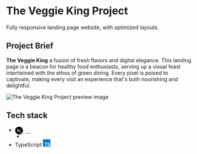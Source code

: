# The Veggie King Project

Fully responsive landing page website, with optimized layouts.

## Project Brief

**The Veggie King** a fusion of fresh flavors and digital elegance. This landing page is a beacon for healthy food enthusiasts, serving up a visual feast intertwined with the ethos of green dining. Every pixel is poised to captivate, making every visit an experience that's both nourishing and delightful.

![The Veggie King Project preview image](https://github.com/elise-bigdevsoon/big-dev-soon-the-veggie-king/blob/main/project-preview.png?raw=true)

## Tech stack

- <a href="https://nextjs.org/">
    <img align="left" alt="Next.js" width="21px" src="public/icons/next.svg" />
  </a>
- <a href="https://tailwindcss.com/r">
    <img align="left" alt="Tailwindcss" width="21px" src="public/icons/tailwindcss.svg" />
  </a>
- TypeScript <a href="https://www.typescriptlang.org/">
  <img height="20" src="https://raw.githubusercontent.com/github/explore/80688e429a7d4ef2fca1e82350fe8e3517d3494d/topics/typescript/typescript.png">
  </a>
